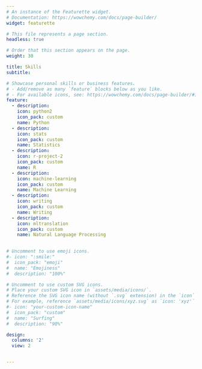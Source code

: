 ```yaml
---
# An instance of the Featurette widget.
# Documentation: https://wowchemy.com/docs/page-builder/
widget: featurette

# This file represents a page section.
headless: true

# Order that this section appears on the page.
weight: 30

title: Skills
subtitle:

# Showcase personal skills or business features.
# - Add/remove as many `feature` blocks below as you like.
# - For available icons, see: https://wowchemy.com/docs/page-builder/#icons
feature:
  - description:  
    icon: python2
    icon_pack: custom
    name: Python
  - description: 
    icon: stats
    icon_pack: custom
    name: Statistics
  - description: 
    icon: r-project-2
    icon_pack: custom
    name: R
  - description: 
    icon: machine-learning
    icon_pack: custom
    name: Machine Learning
  - description:
    icon: writing
    icon_pack: custom
    name: Writing
  - description:
    icon: mltranslation
    icon_pack: custom
    name: Natural Language Processing
    

# Uncomment to use emoji icons.
#- icon: ":smile:"
#  icon_pack: "emoji"
#  name: "Emojiness"
#  description: "100%"

# Uncomment to use custom SVG icons.
# Place your custom SVG icon in `assets/media/icons/`.
# Reference the SVG icon name (without `.svg` extension) in the `icon` field.
# For example, reference `assets/media/icons/xyz.svg` as `icon: 'xyz'`
#- icon: "your-custom-icon-name"
#  icon_pack: "custom"
#  name: "Surfing"
#  description: "90%"

design:
  columns: '2'
  view: 2


---
```

